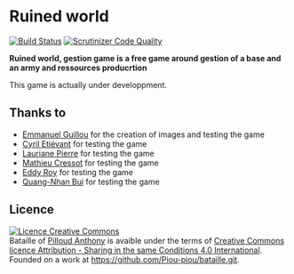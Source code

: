 # Ruined world

[![Build Status](https://scrutinizer-ci.com/g/Piou-piou/bataille/badges/build.png?b=master)](https://scrutinizer-ci.com/g/Piou-piou/bataille/build-status/master)
[![Scrutinizer Code Quality](https://scrutinizer-ci.com/g/Piou-piou/bataille/badges/quality-score.png?b=master)](https://scrutinizer-ci.com/g/Piou-piou/bataille/?branch=master)

**Ruined world, gestion game is a free game around gestion of a base and an army and ressources producrtion**

This game is actually under developpment.

## Thanks to
- [Emmanuel Guillou](https://github.com/EmmanuelGuillou) for the creation of images and testing the game
- [Cyril Etiévant](https://github.com/Bwaaahhh) for testing the game
- [Lauriane Pierre](https://github.com/LaurianeSylPierre) for testing the game
- [Mathieu Cressot](https://github.com/Mathieucst) for testing the game
- [Eddy Roy](https://github.com/eddyroy25) for testing the game
- [Quang-Nhan Bui](https://github.com/qnbui) for testing the game

## Licence
<a rel="license" href="http://creativecommons.org/licenses/by-sa/4.0/"><img alt="Licence Creative Commons" style="border-width:0" src="https://i.creativecommons.org/l/by-sa/4.0/88x31.png" /></a><br /><span xmlns:dct="http://purl.org/dc/terms/" property="dct:title">Bataille</span> of <a xmlns:cc="http://creativecommons.org/ns#" href="http://anthony-pilloud.fr" property="cc:attributionName" rel="cc:attributionURL">Pilloud Anthony</a> is avaible under the terms of <a rel="license" href="http://creativecommons.org/licenses/by-sa/4.0/">Creative Commons licence Attribution -  Sharing in the same Conditions 4.0 International</a>.<br />Founded on a work at <a xmlns:dct="http://purl.org/dc/terms/" href="https://github.com/Piou-piou/bataille.git" rel="dct:source">https://github.com/Piou-piou/bataille.git</a>.